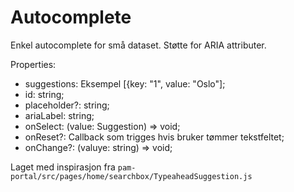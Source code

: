 # Autocomplete

Enkel autocomplete for små dataset. Støtte for ARIA attributer.

Properties:

-   suggestions: Eksempel [{key: "1", value: "Oslo"];
-   id: string;
-   placeholder?: string;
-   ariaLabel: string;
-   onSelect: (value: Suggestion) => void;
-   onReset?: Callback som trigges hvis bruker tømmer tekstfeltet;
-   onChange?: (valuye: string) => void;

Laget med inspirasjon fra `pam-portal/src/pages/home/searchbox/TypeaheadSuggestion.js`

